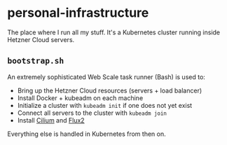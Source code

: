 # personal-infrastructure

The place where I run all my stuff. It's a Kubernetes cluster running inside Hetzner Cloud servers.

## `bootstrap.sh`

An extremely sophisticated Web Scale task runner (Bash) is used to:

 * Bring up the Hetzner Cloud resources (servers + load balancer)
 * Install Docker + kubeadm on each machine
 * Initialize a cluster with `kubeadm init` if one does not yet exist
 * Connect all servers to the cluster with `kubeadm join`
 * Install [Cilium](https://cilium.io/) and [Flux2](https://fluxcd.io)

Everything else is handled in Kubernetes from then on.
